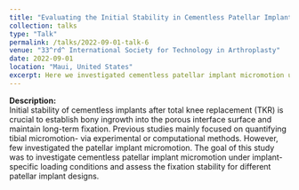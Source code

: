 ```yaml
---
title: "Evaluating the Initial Stability in Cementless Patellar Implant during A Single-Leg Lunge"
collection: talks
type: "Talk"
permalink: /talks/2022-09-01-talk-6
venue: "33^rd^ International Society for Technology in Arthroplasty"
date: 2022-09-01
location: "Maui, United States"
excerpt: Here we investigated cementless patellar implant micromotion under implant-specific loading conditions and assess the fixation stability for different patellar implant designs.
---
```

**Description:**<br>
Initial stability of cementless implants after total knee replacement (TKR) is crucial to establish bony ingrowth into the porous interface surface and maintain long-term fixation. Previous studies mainly focused on quantifying tibial micromotion- via experimental or computational methods. However, few investigated the patellar implant micromotion. The goal of this study was to investigate cementless patellar implant micromotion under implant-specific loading conditions and assess the fixation stability for different patellar implant designs.
